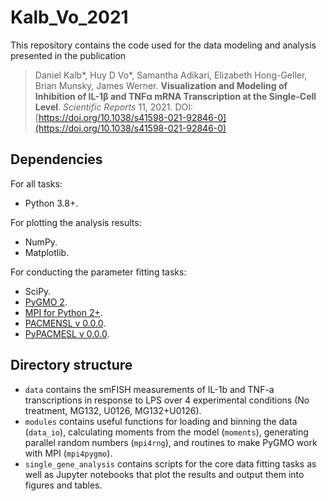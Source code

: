 # Kalb_Vo_2021

This repository contains the code used for the data modeling and analysis presented in the publication

>Daniel Kalb*, Huy D Vo*, Samantha Adikari, Elizabeth Hong-Geller, Brian Munsky, James Werner. **Visualization and Modeling of Inhibition of IL-1β and TNFα mRNA Transcription at the Single-Cell Level**. _Scientific Reports_ 11, 2021. 
>DOI: [https://doi.org/10.1038/s41598-021-92846-0](https://doi.org/10.1038/s41598-021-92846-0)

## Dependencies

For all tasks:
- Python 3.8+.

For plotting the analysis results:
- NumPy.
- Matplotlib.

For conducting the parameter fitting tasks:
- SciPy.
- [PyGMO 2](https://esa.github.io/pygmo2/).
- [MPI for Python 2+](https://mpi4py.readthedocs.io/en/stable/).
- [PACMENSL v 0.0.0](https://github.com/voduchuy/pacmensl/releases/tag/v0.0.0).
- [PyPACMESL v 0.0.0](https://github.com/voduchuy/pypacmensl/releases/tag/0.0.0).

## Directory structure
- `data` contains the smFISH measurements of IL-1b and TNF-a transcriptions in response to LPS over 4 experimental conditions (No treatment, MG132, U0126, MG132+U0126).
- `modules` contains useful functions for loading and binning the data (`data_io`), calculating moments from the model (`moments`), generating parallel random numbers (`mpi4rng`), and routines to make PyGMO work with MPI (`mpi4pygmo`).
- `single_gene_analysis` contains scripts for the core data fitting tasks as well as Jupyter notebooks that plot the results and output them into figures and tables.
